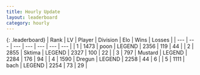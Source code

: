 ```yaml
---
title: Hourly Update
layout: leaderboard
category: hourly
---
```


{: .leaderboard}
| Rank | LV | Player | Division | Elo | Wins | Losses |
| --- | --- | --- | --- | --- | --- | --- |
| <span data-change="0">1</span> | 1473 | <span title="ID: 540690">poon</span> | LEGEND | <span data-change="0">2356</span> | <span data-change="0">119</span> | <span data-change="0">44</span> |
| <span data-change="0">2</span> | 2855 | <span title="ID: 353063">Sktima</span> | LEGEND | <span data-change="7">2327</span> | <span data-change="4">100</span> | <span data-change="1">22</span> |
| <span data-change="0">3</span> | 797 | <span title="ID: 611082">Mustard</span> | LEGEND | <span data-change="0">2284</span> | <span data-change="0">176</span> | <span data-change="0">94</span> |
| <span data-change="0">4</span> | 1590 | <span title="ID: 337810">Dregun</span> | LEGEND | <span data-change="0">2258</span> | <span data-change="0">44</span> | <span data-change="0">6</span> |
| <span data-change="0">5</span> | 1111 | <span title="ID: 281795">bach</span> | LEGEND | <span data-change="0">2254</span> | <span data-change="0">73</span> | <span data-change="0">29</span> |